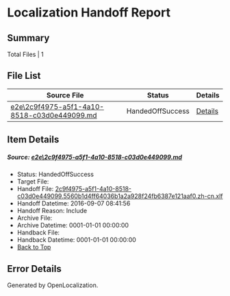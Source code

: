 # <a name='report-top'></a> Localization Handoff Report

## Summary
 Total Files | 1

## File List
 Source File | Status | Details 
 ----------- | ------ | ------- 
 [e2e\2c9f4975-a5f1-4a10-8518-c03d0e449099.md](https://github.com/OpenLocalizationTestOrg/ol-test0/blob/373a5a1453ef8c29bb9b282309817a7f36bdfbb2/e2e/2c9f4975-a5f1-4a10-8518-c03d0e449099.md) | HandedOffSuccess | [Details](#53a6d5df3aa51f4a43c844580ef95b1480f1f70b2)

## Item Details
##### <a name='53a6d5df3aa51f4a43c844580ef95b1480f1f70b2'></a> Source: [e2e\2c9f4975-a5f1-4a10-8518-c03d0e449099.md](https://github.com/OpenLocalizationTestOrg/ol-test0/blob/373a5a1453ef8c29bb9b282309817a7f36bdfbb2/e2e/2c9f4975-a5f1-4a10-8518-c03d0e449099.md)
* Status: HandedOffSuccess
* Target File: 
* Handoff File: [2c9f4975-a5f1-4a10-8518-c03d0e449099.5560b1d4ff64036b1a2a928f24fb6387e121aaf0.zh-cn.xlf](https://github.com/OpenLocalizationTestOrg/ol-test0-handoff/blob/598bd37e80706522226efa380f488c26587b4ab6/ol-handoff/OpenLocalizationTestOrg/ol-test0-zhcn/yuwzho/ht/2c9f4975-a5f1-4a10-8518-c03d0e449099.5560b1d4ff64036b1a2a928f24fb6387e121aaf0.zh-cn.xlf)
* Handoff Datetime: 2016-09-07 08:41:56
* Handoff Reason: Include
* Archive File: 
* Archive Datetime: 0001-01-01 00:00:00
* Handback File: 
* Handback Datetime: 0001-01-01 00:00:00
* [Back to Top](#report-top)


## Error Details

Generated by OpenLocalization.
